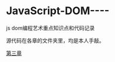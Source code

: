 # JavaScript-DOM----
js dom编程艺术重点知识点和代码记录

源代码在各章的文件夹里，均是本人手敲。

[第三章](https://github.com/leonliang995/DOM-Scripting/blob/master/chapter_3/chapter3%20DOM.md)
